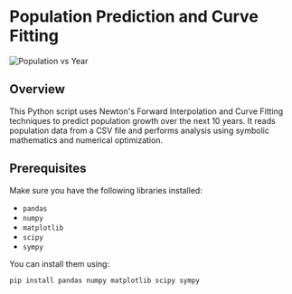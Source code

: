 # Population Prediction and Curve Fitting

![Population vs Year](link_to_an_image.png)

## Overview

This Python script uses Newton's Forward Interpolation and Curve Fitting techniques to predict population growth over the next 10 years. It reads population data from a CSV file and performs analysis using symbolic mathematics and numerical optimization.

## Prerequisites

Make sure you have the following libraries installed:

- `pandas`
- `numpy`
- `matplotlib`
- `scipy`
- `sympy`

You can install them using:

```bash
pip install pandas numpy matplotlib scipy sympy
